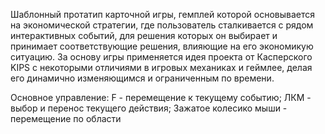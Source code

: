 Шаблонный протатип карточной игры, гемплей которой основывается на экономической стратегии, где пользователь сталкивается с рядом интерактивных событий, для решения которых он выбирает и принимает соответствующие решения, влияющие на его экономикую ситуацию. 
За основу игры применяется идея проекта от Касперского KIPS с некоторыми отличиями в игровых механиках и геймлее, делая его динамично изменяющимся и ограниченным по времени.

Основное управление:
F - перемещение к текущему событию;
ЛКМ - выбор и перенос текущего действия;
Зажатое колесико мыши - перемещение по области
